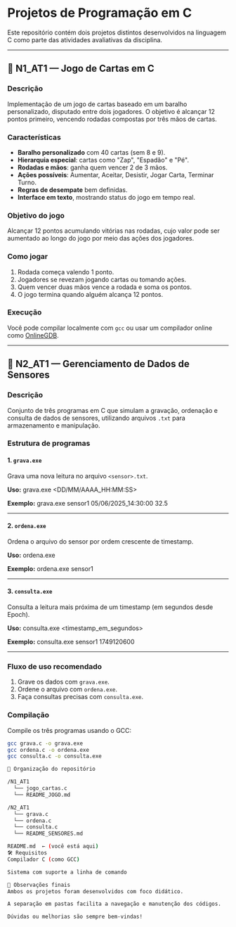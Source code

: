 # Projetos de Programação em C

Este repositório contém dois projetos distintos desenvolvidos na linguagem C como parte das atividades avaliativas da disciplina.

---

## 📁 N1_AT1 — Jogo de Cartas em C

### Descrição
Implementação de um jogo de cartas baseado em um baralho personalizado, disputado entre dois jogadores. O objetivo é alcançar 12 pontos primeiro, vencendo rodadas compostas por três mãos de cartas.

### Características
- **Baralho personalizado** com 40 cartas (sem 8 e 9).
- **Hierarquia especial**: cartas como "Zap", "Espadão" e "Pé".
- **Rodadas e mãos**: ganha quem vencer 2 de 3 mãos.
- **Ações possíveis**: Aumentar, Aceitar, Desistir, Jogar Carta, Terminar Turno.
- **Regras de desempate** bem definidas.
- **Interface em texto**, mostrando status do jogo em tempo real.

### Objetivo do jogo
Alcançar 12 pontos acumulando vitórias nas rodadas, cujo valor pode ser aumentado ao longo do jogo por meio das ações dos jogadores.

### Como jogar
1. Rodada começa valendo 1 ponto.
2. Jogadores se revezam jogando cartas ou tomando ações.
3. Quem vencer duas mãos vence a rodada e soma os pontos.
4. O jogo termina quando alguém alcança 12 pontos.

### Execução
Você pode compilar localmente com `gcc` ou usar um compilador online como [OnlineGDB](https://www.onlinegdb.com/).

---

## 📁 N2_AT1 — Gerenciamento de Dados de Sensores

### Descrição
Conjunto de três programas em C que simulam a gravação, ordenação e consulta de dados de sensores, utilizando arquivos `.txt` para armazenamento e manipulação.

### Estrutura de programas

#### 1. `grava.exe`
Grava uma nova leitura no arquivo `<sensor>.txt`.

**Uso:**
grava.exe <sensor> <DD/MM/AAAA_HH:MM:SS> <valor>

**Exemplo:**
grava.exe sensor1 05/06/2025_14:30:00 32.5

---

#### 2. `ordena.exe`
Ordena o arquivo do sensor por ordem crescente de timestamp.

**Uso:**
ordena.exe <sensor>

**Exemplo:**
ordena.exe sensor1

---

#### 3. `consulta.exe`
Consulta a leitura mais próxima de um timestamp (em segundos desde Epoch).

**Uso:**
consulta.exe <sensor> <timestamp_em_segundos>

**Exemplo:**
consulta.exe sensor1 1749120600

---

### Fluxo de uso recomendado

1. Grave os dados com `grava.exe`.
2. Ordene o arquivo com `ordena.exe`.
3. Faça consultas precisas com `consulta.exe`.

### Compilação

Compile os três programas usando o GCC:

```bash
gcc grava.c -o grava.exe
gcc ordena.c -o ordena.exe
gcc consulta.c -o consulta.exe

📂 Organização do repositório

/N1_AT1
  └── jogo_cartas.c
  └── README_JOGO.md

/N2_AT1
  └── grava.c
  └── ordena.c
  └── consulta.c
  └── README_SENSORES.md

README.md  ← (você está aqui)
🛠️ Requisitos
Compilador C (como GCC)

Sistema com suporte a linha de comando

📌 Observações finais
Ambos os projetos foram desenvolvidos com foco didático.

A separação em pastas facilita a navegação e manutenção dos códigos.

Dúvidas ou melhorias são sempre bem-vindas!